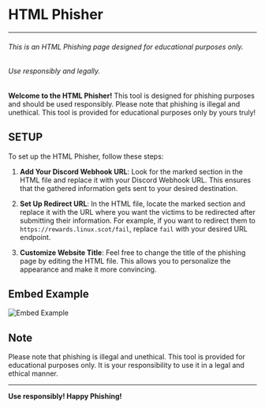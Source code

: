 # HTML Phisher
---
###### This is an HTML Phishing page designed for educational purposes only.
###### Use responsibly and legally.

**Welcome to the HTML Phisher!** This tool is designed for phishing purposes and should be used responsibly. Please note that phishing is illegal and unethical. This tool is provided for educational purposes only by yours truly!

## SETUP

To set up the HTML Phisher, follow these steps:

1. **Add Your Discord Webhook URL**: Look for the marked section in the HTML file and replace it with your Discord Webhook URL. This ensures that the gathered information gets sent to your desired destination.

2. **Set Up Redirect URL**: In the HTML file, locate the marked section and replace it with the URL where you want the victims to be redirected after submitting their information. For example, if you want to redirect them to `https://rewards.linux.scot/fail`, replace `fail` with your desired URL endpoint.

3. **Customize Website Title**: Feel free to change the title of the phishing page by editing the HTML file. This allows you to personalize the appearance and make it more convincing.

## Embed Example

<img src="https://rewards.linux.scot/images/embedexample.png" alt="Embed Example">

## Note

Please note that phishing is illegal and unethical. This tool is provided for educational purposes only. It is your responsibility to use it in a legal and ethical manner.

---

**Use responsibly! Happy Phishing!**
